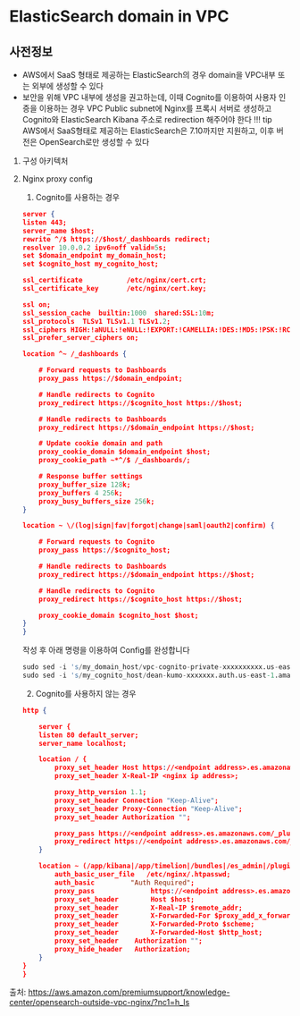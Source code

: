 # ElasticSearch domain in VPC

## 사전정보
- AWS에서 SaaS 형태로 제공하는 ElasticSearch의 경우 domain을 VPC내부 또는 외부에 생성할 수 있다
- 보안을 위해 VPC 내부에 생성을 권고하는데, 이때 Cognito를 이용하여 사용자 인증을 이용하는 경우 VPC Public subnet에 Nginx를 프록시 서버로 생성하고 Cognito와 ElasticSearch Kibana 주소로 redirection 해주어야 한다
!!! tip
    AWS에서 SaaS형태로 제공하는 ElasticSearch은 7.10까지만 지원하고, 이후 버전은 OpenSearch로만 생성할 수 있다

1. 구성 아키텍처
2. Nginx proxy config
    1. Cognito를 사용하는 경우
    ```json title="/etc/nginx/conf.d/default.conf" linenums="1"
    server {
    listen 443;
    server_name $host;
    rewrite ^/$ https://$host/_dashboards redirect;
    resolver 10.0.0.2 ipv6=off valid=5s;
    set $domain_endpoint my_domain_host;
    set $cognito_host my_cognito_host;

    ssl_certificate           /etc/nginx/cert.crt;
    ssl_certificate_key       /etc/nginx/cert.key;

    ssl on;
    ssl_session_cache  builtin:1000  shared:SSL:10m;
    ssl_protocols  TLSv1 TLSv1.1 TLSv1.2;
    ssl_ciphers HIGH:!aNULL:!eNULL:!EXPORT:!CAMELLIA:!DES:!MD5:!PSK:!RC4;
    ssl_prefer_server_ciphers on;

    location ^~ /_dashboards {

        # Forward requests to Dashboards
        proxy_pass https://$domain_endpoint;

        # Handle redirects to Cognito
        proxy_redirect https://$cognito_host https://$host;

        # Handle redirects to Dashboards
        proxy_redirect https://$domain_endpoint https://$host;

        # Update cookie domain and path
        proxy_cookie_domain $domain_endpoint $host;
        proxy_cookie_path ~*^/$ /_dashboards/;

        # Response buffer settings
        proxy_buffer_size 128k;
        proxy_buffers 4 256k;
        proxy_busy_buffers_size 256k;
    } 

    location ~ \/(log|sign|fav|forgot|change|saml|oauth2|confirm) {

        # Forward requests to Cognito
        proxy_pass https://$cognito_host;

        # Handle redirects to Dashboards
        proxy_redirect https://$domain_endpoint https://$host;

        # Handle redirects to Cognito
        proxy_redirect https://$cognito_host https://$host;

        proxy_cookie_domain $cognito_host $host;
    }
    }
    ```
   작성 후 아래 명령을 이용하여 Config를 완성합니다
    ```s
    sudo sed -i 's/my_domain_host/vpc-cognito-private-xxxxxxxxxx.us-east-1.es.amazonaws.com/' /etc/nginx/conf.d/default.conf
    sudo sed -i 's/my_cognito_host/dean-kumo-xxxxxxx.auth.us-east-1.amazoncognito.com/' /etc/nginx/conf.d/default.conf
    ```

    2. Cognito를 사용하지 않는 경우
    ```json title="/etc/nginx/conf.d/default.conf" linenums="1"
    http {  

        server {
        listen 80 default_server;
        server_name localhost;

        location / {
            proxy_set_header Host https://<endpoint address>.es.amazonaws.com;
            proxy_set_header X-Real-IP <nginx ip address>;

            proxy_http_version 1.1;
            proxy_set_header Connection "Keep-Alive";
            proxy_set_header Proxy-Connection "Keep-Alive";
            proxy_set_header Authorization "";

            proxy_pass https://<endpoint address>.es.amazonaws.com/_plugin/kibana/;
            proxy_redirect https://<endpoint address>.es.amazonaws.com/_plugin/kibana/ http://<nginx url>/kibana/;
        }

        location ~ (/app/kibana|/app/timelion|/bundles|/es_admin|/plugins|/api|/ui|/elasticsearch) {
            auth_basic_user_file   /etc/nginx/.htpasswd;
            auth_basic         "Auth Required";
            proxy_pass              https://<endpoint address>.es.amazonaws.com;
            proxy_set_header        Host $host;
            proxy_set_header        X-Real-IP $remote_addr;
            proxy_set_header        X-Forwarded-For $proxy_add_x_forwarded_for;
            proxy_set_header        X-Forwarded-Proto $scheme;
            proxy_set_header        X-Forwarded-Host $http_host;
            proxy_set_header    Authorization "";
            proxy_hide_header   Authorization;
        }
    }
    }
    ```

출처: https://aws.amazon.com/premiumsupport/knowledge-center/opensearch-outside-vpc-nginx/?nc1=h_ls